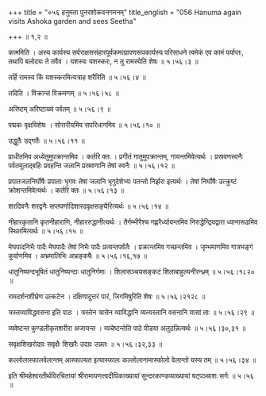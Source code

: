 +++
title = "०५६ हनुमता पुनरशोकवनगमनम्"
title_english = "056 Hanuma again visits Ashoka garden and sees Seetha"

+++
 ॥  १,२  ॥   

  

काममिति । अस्य कार्यस्य सर्वराक्षससंहारपूर्वकमत्प्रापणरूपकार्यस्य परिसाधने त्वमेकं एव कामं पर्याप्तः, तथापि बलोदयः ते तवैव । यशस्यः यशस्करः, न तु रामस्येति शेषः  ॥  ५।५६।३  ॥   

  

तर्हि रामस्य किं यशस्करमित्यत्राह शरैरिति  ॥  ५।५६।४  ॥   

  

तदिति । विक्रान्तं विक्रमणम्  ॥  ५।५६।५८  ॥   

  

अरिष्टम् अरिष्टाख्यं पर्वतम्  ॥  ५।५६।९  ॥   

  

पद्मकः वृक्षविशेषः । सोत्तरीयमिव सपरिधानमिव  ॥  ५।५६।१०  ॥   

  

उद्धूतैः उद्गतैः  ॥  ५।५६।११  ॥   

  

प्राधीतमिव अध्येतुमुपक्रान्तमिव । कर्तरि क्तः । प्रगीतं गातुमुपक्रान्तम्, गायन्तमिवेत्यर्थः । प्रस्रवणस्वनैः पर्वतमूलाद्बहिः प्रवहन्ति जलानि प्रस्रवणानि तेषां स्वनैः  ॥  ५।५६।१२  ॥   

  

प्रपातजलनिर्घोषैः प्रपाताः भृगवः तेषां जलानि भृगुदेशेभ्यः पतन्तो निर्झरा इत्यर्थः । तेषां निर्घोषैः उत्क्रुष्टं क्रोशन्तमिवेत्यर्थः । कर्तरि क्तः  ॥  ५।५६।१३  ॥   

  

शरदिवनैः शरद्वनैः सप्तपर्णादिशारदवृक्षसङ्घैरित्यर्थः  ॥  ५।५६।१४  ॥   

  

नीहारकृतानि कृतनीहाराणि, नीहाररुद्धानीत्यर्थः । तैर्गम्भीरैश्च गह्वरैर्ध्यायन्तमिव निरुद्धेन्द्रियद्वारा ध्यानारूढमिव स्थितमित्यर्थः  ॥  ५।५६।१५  ॥   

  

मेघपादनिभैः पादैः मेघपादैः तेषां निभैः पादैः प्रत्यन्तपर्वतैः । प्रक्रान्तमिव गच्छन्तमिव । जृम्भमाणमिव गात्रभङ्गं कुर्वाणमिव । अभ्रमालिभिः अभ्रङ्कषैः  ॥  ५।५६।१६,१७  ॥   

  

धातुनिष्यन्दभूषितं धातुनिष्यन्दाः धातुनिर्गमाः । शिलासञ्चयसङ्कटं शिलाबाहुल्यनीरन्ध्रम्  ॥  ५।५६।१८२०  ॥   

  

रामदर्शनशीघ्रेण उत्कटेन । दक्षिणादुत्तरं पारं, जिगमिषुरिति शेषः  ॥  ५।५६।२१२८  ॥   

  

त्रस्तव्याविद्धवसना इति पाठः । त्रस्तेन त्रासेन व्याविद्धानि व्यत्यस्तानि वसनानि यासां ताः  ॥  ५।५६।२९  ॥   

  

व्यवेष्टन्त कुण्डलीकृतशरीरा अजायन्त । व्यचेष्टन्तेति पाठे पीडया अलुठन्नित्यर्थः  ॥  ५।५६।३०,३१  ॥   

  

सवृक्षशिखरोदग्रः सवृक्षैः शिखरैः उदग्रः उन्नतः  ॥  ५।५६।३२,३३  ॥   

  

कल्लोलास्फालवेलान्तम् आस्फाल्यत इत्यास्फालः कल्लोलानामास्फोलो वेलान्तो यस्य तम्  ॥  ५।५६।३४  ॥   

  

इति श्रीमहेश्वरतीर्थविरचितायां श्रीरामायणत्त्वदीपिकाख्यायां सुन्दरकाण्डव्याख्यायां षट्पञ्चाशः सर्गः  ॥  ५।५६  ॥   

  

